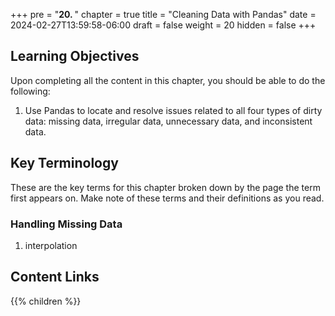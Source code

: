 +++
pre = "<b>20. </b>"
chapter = true
title = "Cleaning Data with Pandas"
date = 2024-02-27T13:59:58-06:00
draft = false
weight = 20
hidden = false
+++

## Learning Objectives

Upon completing all the content in this chapter, you should be able to do the following:

1. Use Pandas to locate and resolve issues related to all four types of dirty data: missing data, irregular data, unnecessary data, and inconsistent data.

## Key Terminology

These are the key terms for this chapter broken down by the page the term first appears on. Make note of these terms and their definitions as you read.

### Handling Missing Data

1. interpolation

## Content Links

{{% children %}}
